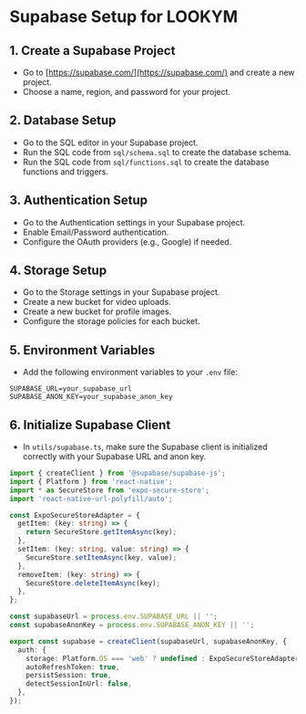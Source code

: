 # Supabase Setup for LOOKYM

## 1. Create a Supabase Project

- Go to [https://supabase.com/](https://supabase.com/) and create a new project.
- Choose a name, region, and password for your project.

## 2. Database Setup

- Go to the SQL editor in your Supabase project.
- Run the SQL code from `sql/schema.sql` to create the database schema.
- Run the SQL code from `sql/functions.sql` to create the database functions and triggers.

## 3. Authentication Setup

- Go to the Authentication settings in your Supabase project.
- Enable Email/Password authentication.
- Configure the OAuth providers (e.g., Google) if needed.

## 4. Storage Setup

- Go to the Storage settings in your Supabase project.
- Create a new bucket for video uploads.
- Create a new bucket for profile images.
- Configure the storage policies for each bucket.

## 5. Environment Variables

- Add the following environment variables to your `.env` file:

```
SUPABASE_URL=your_supabase_url
SUPABASE_ANON_KEY=your_supabase_anon_key
```

## 6. Initialize Supabase Client

- In `utils/supabase.ts`, make sure the Supabase client is initialized correctly with your Supabase URL and anon key.

```typescript
import { createClient } from '@supabase/supabase-js';
import { Platform } from 'react-native';
import * as SecureStore from 'expo-secure-store';
import 'react-native-url-polyfill/auto';

const ExpoSecureStoreAdapter = {
  getItem: (key: string) => {
    return SecureStore.getItemAsync(key);
  },
  setItem: (key: string, value: string) => {
    SecureStore.setItemAsync(key, value);
  },
  removeItem: (key: string) => {
    SecureStore.deleteItemAsync(key);
  },
};

const supabaseUrl = process.env.SUPABASE_URL || '';
const supabaseAnonKey = process.env.SUPABASE_ANON_KEY || '';

export const supabase = createClient(supabaseUrl, supabaseAnonKey, {
  auth: {
    storage: Platform.OS === 'web' ? undefined : ExpoSecureStoreAdapter,
    autoRefreshToken: true,
    persistSession: true,
    detectSessionInUrl: false,
  },
});